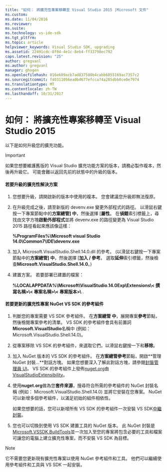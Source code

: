 ```yaml
---
title: "如何： 將擴充性專案移轉至 Visual Studio 2015 |Microsoft 文件"
ms.custom: 
ms.date: 11/04/2016
ms.reviewer: 
ms.suite: 
ms.technology: vs-ide-sdk
ms.tgt_pltfrm: 
ms.topic: article
helpviewer_keywords: Visual Studio SDK, upgrading
ms.assetid: 22491cdc-8f04-4e1c-8eb4-ff33798ec792
caps.latest.revision: "25"
author: gregvanl
ms.author: gregvanl
manager: ghogen
ms.openlocfilehash: 016e609acb7ad837580b4cabb6055169ac7357c2
ms.sourcegitcommit: f40311056ea0b4677efcca74a285dbb0ce0e7974
ms.translationtype: MT
ms.contentlocale: zh-TW
ms.lasthandoff: 10/31/2017
---
```

# <a name="how-to-migrate-extensibility-projects-to-visual-studio-2015"></a>如何： 將擴充性專案移轉至 Visual Studio 2015
以下是如何升級您的擴充功能。  
  
> [!IMPORTANT]
>  如果您想要維護舊版的 Visual Studio 擴充功能方案的版本，請務必製作複本，然後再升級它。 可能會難以返回先前的狀態中的升級的版本。  
  
#### <a name="to-upgrade-an-extensibility-solution"></a>若要升級的擴充性解決方案  
  
1.  您想要升級，請開啟新的版本中使用的複本。 您會建議您升級即無法復原。  
  
2.  在升級完成之後，請至新版的 devenv.exe 變更外部程式的路徑。 以滑鼠右鍵按一下專案節點中的**方案總管] 中**，然後選擇 [**屬性**。 在**偵錯**索引標籤上，尋找由文字方塊**啟動外部程式**並將 devenv.exe 的路徑變更為 Visual Studio 2015 路徑看起來應該像這樣：  
  
     **%ProgramFiles%\Microsoft visual Studio 14.0\Common7\IDE\devenv.exe**  
  
3.  加入 Microsoft.VisualStudio.Shell.14.0.dll 的參考。 (以滑鼠右鍵按一下專案節點中的**方案總管] 中**，然後選擇 [**加入 / 參考**。 選取**延伸**索引標籤，然後檢查**Microsoft.VisualStudio.Shell.14.0**。)  
  
4.  建置方案。 若要部署已建置的檔案：  
  
     **%LOCALAPPDATA%\Microsoft\VisualStudio.14.0Exp\Extensions\\< 撰寫名稱\>\\< 專案名稱\>\\< 專案版本\>\\** .  
  
#### <a name="to-update-an-extensibility-project-to-nuget-vs-sdk-reference-assemblies"></a>若要更新的擴充性專案 NuGet VS SDK 的參考組件  
  
1.  判斷您的專案需要 VS SDK 參考組件。  在**方案總管 中**，展開專案**參考**節點，然後檢閱專案參考的清單。  VS SDK 的參考組件會具有前置詞**Microsoft.VisualStudio**名稱中 (例如： Microsoft.VisualStudio.Shell.14.0)。  
  
2.  從專案移除 VS SDK 的參考組件，來選取它們，以滑鼠右鍵按一下和**移除**。  
  
3.  加入 NuGet 版本的 VS SDK 的參考組件。  在**方案總管參考**節點，開啟**管理 NuGet 封裝...**對話方塊。  如果您想要深入了解此對話方塊，請參閱[封裝管理員 UI](http://docs.microsoft.com/NuGet/Tools/Package-Manager-UI)。 VS SDK 的參考組件上發佈[nuget.org](http://www.nuget.org)由[VisualStudioExtensibility](http://www.nuget.org/profiles/VisualStudioExtensibility)。  
  
4.  使用**nuget.org**做為您**套件來源**，搜尋符合所需的參考組件的 NuGet 封裝名稱 (例如： Microsoft.VisualStudio.Shell.14.0) 並將它安裝在您專案。  NuGet 可以新增多個參考組件，以滿足初始的組件相依性。  
  
     如果您想要的話，您可以新增所有 VS SDK 的參考組件一次安裝 VS SDK[中繼封裝](http://www.nuget.org/packages/VSSDK_Reference_Assemblies)。  
  
5.  您也可以切換到使用 VS SDK 建置工具的 NuGet 版本。 此 NuGet 封裝是[Microsoft.VSSDK.BuildTools](http://www.nuget.org/packages/Microsoft.VSSDK.BuildTools)並一次加入至您的專案將包含必要的工具和檔案可讓您的電腦上建立擴充性專案，而不安裝 VS SDK 為目標。  
  
> [!NOTE]
>  它不需要您更新現有擴充性專案以使用 NuGet 參考組件和工具。  他們可以繼續使用參考組件和工具與 VS SDK 一起安裝。